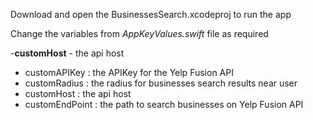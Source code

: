 Download and open the BusinessesSearch.xcodeproj to run the app

Change the variables from *AppKeyValues.swift* file as required

-**customHost** - the api host
- customAPIKey   : the APIKey for the Yelp Fusion API
- customRadius   : the radius for businesses search results near user
- customHost     : the api host
- customEndPoint : the path to search businesses on Yelp Fusion API